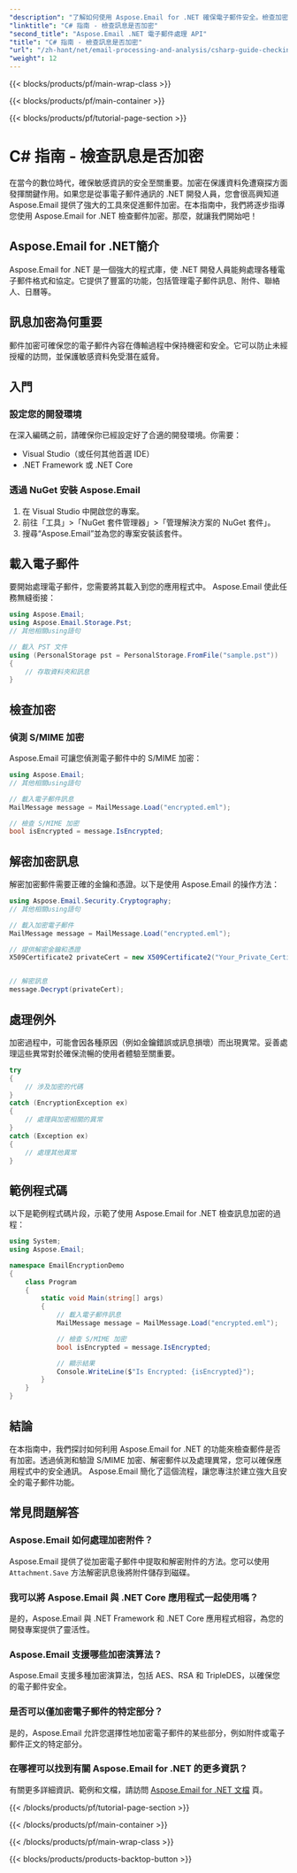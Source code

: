 ```yaml
---
"description": "了解如何使用 Aspose.Email for .NET 確保電子郵件安全。檢查加密、解密郵件等。"
"linktitle": "C# 指南 - 檢查訊息是否加密"
"second_title": "Aspose.Email .NET 電子郵件處理 API"
"title": "C# 指南 - 檢查訊息是否加密"
"url": "/zh-hant/net/email-processing-and-analysis/csharp-guide-checking-messages-for-encryption/"
"weight": 12
---
```


{{< blocks/products/pf/main-wrap-class >}}

{{< blocks/products/pf/main-container >}}

{{< blocks/products/pf/tutorial-page-section >}}

# C# 指南 - 檢查訊息是否加密


在當今的數位時代，確保敏感資訊的安全至關重要。加密在保護資料免遭窺探方面發揮關鍵作用。如果您是從事電子郵件通訊的 .NET 開發人員，您會很高興知道 Aspose.Email 提供了強大的工具來促進郵件加密。在本指南中，我們將逐步指導您使用 Aspose.Email for .NET 檢查郵件加密。那麼，就讓我們開始吧！

## Aspose.Email for .NET簡介

Aspose.Email for .NET 是一個強大的程式庫，使 .NET 開發人員能夠處理各種電子郵件格式和協定。它提供了豐富的功能，包括管理電子郵件訊息、附件、聯絡人、日曆等。

## 訊息加密為何重要

郵件加密可確保您的電子郵件內容在傳輸過程中保持機密和安全。它可以防止未經授權的訪問，並保護敏感資料免受潛在威脅。

## 入門

### 設定您的開發環境

在深入編碼之前，請確保你已經設定好了合適的開發環境。你需要：

- Visual Studio（或任何其他首選 IDE）
- .NET Framework 或 .NET Core

### 透過 NuGet 安裝 Aspose.Email

1. 在 Visual Studio 中開啟您的專案。
2. 前往「工具」>「NuGet 套件管理器」>「管理解決方案的 NuGet 套件」。
3. 搜尋“Aspose.Email”並為您的專案安裝該套件。

## 載入電子郵件

要開始處理電子郵件，您需要將其載入到您的應用程式中。 Aspose.Email 使此任務無縫銜接：

```csharp
using Aspose.Email;
using Aspose.Email.Storage.Pst;
// 其他相關using語句

// 載入 PST 文件
using (PersonalStorage pst = PersonalStorage.FromFile("sample.pst"))
{
    // 存取資料夾和訊息
}
```

## 檢查加密

### 偵測 S/MIME 加密

Aspose.Email 可讓您偵測電子郵件中的 S/MIME 加密：

```csharp
using Aspose.Email;
// 其他相關using語句

// 載入電子郵件訊息
MailMessage message = MailMessage.Load("encrypted.eml");

// 檢查 S/MIME 加密
bool isEncrypted = message.IsEncrypted;
```

## 解密加密訊息

解密加密郵件需要正確的金鑰和憑證。以下是使用 Aspose.Email 的操作方法：

```csharp
using Aspose.Email.Security.Cryptography;
// 其他相關using語句

// 載入加密電子郵件
MailMessage message = MailMessage.Load("encrypted.eml");

// 提供解密金鑰和憑證
X509Certificate2 privateCert = new X509Certificate2("Your_Private_Certificate_File" );


// 解密訊息
message.Decrypt(privateCert);
```

## 處理例外

加密過程中，可能會因各種原因（例如金鑰錯誤或訊息損壞）而出現異常。妥善處理這些異常對於確保流暢的使用者體驗至關重要。

```csharp
try
{
    // 涉及加密的代碼
}
catch (EncryptionException ex)
{
    // 處理與加密相關的異常
}
catch (Exception ex)
{
    // 處理其他異常
}
```

## 範例程式碼

以下是範例程式碼片段，示範了使用 Aspose.Email for .NET 檢查訊息加密的過程：

```csharp
using System;
using Aspose.Email;

namespace EmailEncryptionDemo
{
    class Program
    {
        static void Main(string[] args)
        {
            // 載入電子郵件訊息
            MailMessage message = MailMessage.Load("encrypted.eml");

            // 檢查 S/MIME 加密
            bool isEncrypted = message.IsEncrypted;

            // 顯示結果
            Console.WriteLine($"Is Encrypted: {isEncrypted}");
        }
    }
}
```

## 結論

在本指南中，我們探討如何利用 Aspose.Email for .NET 的功能來檢查郵件是否有加密。透過偵測和驗證 S/MIME 加密、解密郵件以及處理異常，您可以確保應用程式中的安全通訊。 Aspose.Email 簡化了這個流程，讓您專注於建立強大且安全的電子郵件功能。

## 常見問題解答

### Aspose.Email 如何處理加密附件？

Aspose.Email 提供了從加密電子郵件中提取和解密附件的方法。您可以使用 `Attachment.Save` 方法解密訊息後將附件儲存到磁碟。

### 我可以將 Aspose.Email 與 .NET Core 應用程式一起使用嗎？

是的，Aspose.Email 與 .NET Framework 和 .NET Core 應用程式相容，為您的開發專案提供了靈活性。

### Aspose.Email 支援哪些加密演算法？

Aspose.Email 支援多種加密演算法，包括 AES、RSA 和 TripleDES，以確保您的電子郵件安全。

### 是否可以僅加密電子郵件的特定部分？

是的，Aspose.Email 允許您選擇性地加密電子郵件的某些部分，例如附件或電子郵件正文的特定部分。

### 在哪裡可以找到有關 Aspose.Email for .NET 的更多資訊？

有關更多詳細資訊、範例和文檔，請訪問 [Aspose.Email for .NET 文檔](https://reference.aspose.com/email/net) 頁。

{{< /blocks/products/pf/tutorial-page-section >}}

{{< /blocks/products/pf/main-container >}}

{{< /blocks/products/pf/main-wrap-class >}}

{{< blocks/products/products-backtop-button >}}